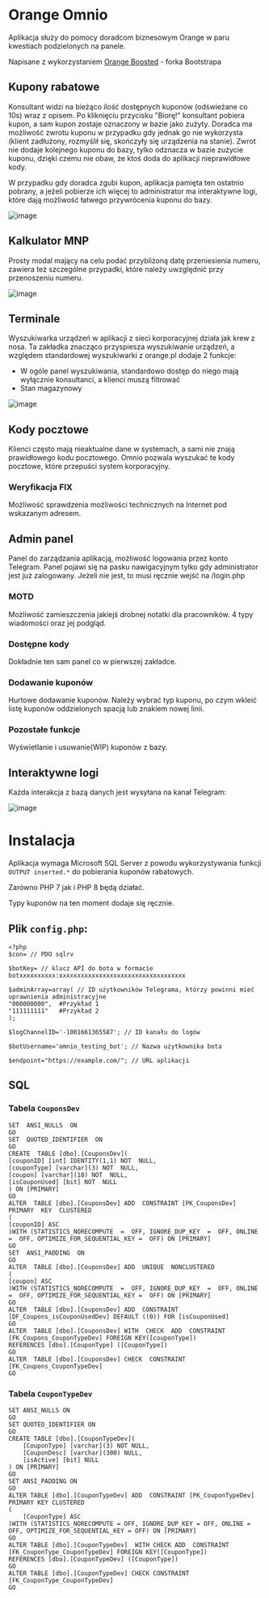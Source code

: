 # Orange Omnio

Aplikacja służy do pomocy doradcom biznesowym Orange w paru kwestiach podzielonych na panele.

Napisane z wykorzystaniem [Orange Boosted](https://boosted.orange.com/) - forka Bootstrapa 

## Kupony rabatowe

Konsultant widzi na bieżąco ilość dostępnych kuponów (odświeżane co 10s) wraz z opisem. Po kliknięciu przycisku "Biorę!" konsultant pobiera kupon, a sam kupon zostaje oznaczony w bazie jako zużyty. 
Doradca ma możliwość zwrotu kuponu w przypadku gdy jednak go nie wykorzysta (klient zadłużony, rozmyślił się, skończyły się urządzenia na stanie). Zwrot nie dodaje kolejnego kuponu do bazy, tylko odznacza w bazie zużycie kuponu, dzięki czemu nie obaw, że ktoś doda do aplikacji nieprawidłowe kody.

W przypadku gdy doradca zgubi kupon, aplikacja pamięta ten ostatnio pobrany, a jeżeli pobierze ich więcej to administrator ma interaktywne logi, które dają możliwość łatwego przywrócenia kuponu do bazy.

![image](https://user-images.githubusercontent.com/5255207/147415981-e933f4c0-e03f-4175-a72a-43027bda5abf.png)


## Kalkulator MNP

Prosty modal mający na celu podać przybliżoną datę przeniesienia numeru, zawiera też szczególne przypadki, które należy uwzględnić przy przenoszeniu numeru.

![image](https://user-images.githubusercontent.com/5255207/147416021-0586ff13-2c8d-42e9-8338-5c634b14925f.png)


## Terminale

Wyszukiwarka urządzeń w aplikacji z sieci korporacyjnej działa jak krew z nosa. Ta zakładka znacząco przyspiesza wyszukiwanie urządzeń, a względem standardowej wyszukiwarki z orange.pl dodaje 2 funkcje:

- W ogóle panel wyszukiwania, standardowo dostęp do niego mają wyłącznie konsultanci, a klienci muszą filtrować
- Stan magazynowy

![image](https://user-images.githubusercontent.com/5255207/147416045-453f75ab-86c0-4fee-9d1e-eacc26f6e555.png)


## Kody pocztowe 

Klienci często mają nieaktualne dane w systemach, a sami nie znają prawidłowego kodu pocztowego. Omnio pozwala wyszukać te kody pocztowe, które przepuści system korporacyjny.

### Weryfikacja FIX
Możliwość sprawdzenia możliwości technicznych na Internet pod wskazanym adresem.

## Admin panel
Panel do zarządzania aplikacją, możliwość logowania przez konto Telegram. Panel pojawi się na pasku nawigacyjnym tylko gdy administrator jest już zalogowany. Jeżeli nie jest, to musi ręcznie wejść na /login.php
### MOTD
Możliwość zamieszczenia jakiejś drobnej notatki dla pracowników. 4 typy wiadomości oraz jej podgląd.
### Dostępne kody
Dokładnie ten sam panel co w pierwszej zakładce. 
### Dodawanie kuponów
Hurtowe dodawanie kuponów. Należy wybrać typ kuponu, po czym wkleić listę kuponów oddzielonych spacją lub znakiem nowej linii.
### Pozostałe funkcje
Wyświetlanie i usuwanie(WIP) kuponów z bazy.

## Interaktywne logi
Każda interakcja z bazą danych jest wysyłana na kanał Telegram:

![image](https://user-images.githubusercontent.com/5255207/147415911-a9758b42-3795-48ee-917a-2bf31b938005.png)

# Instalacja

Aplikacja wymaga Microsoft SQL Server z powodu wykorzystywania funkcji `OUTPUT inserted.*` do pobierania kuponów rabatowych. 

Zarówno PHP 7 jak i PHP 8 będą działać.

Typy kuponów na ten moment dodaje się ręcznie.

## Plik `config.php`:
```
<?php
$con= // PDO sqlrv

$botKey= // klucz API do bota w formacie botxxxxxxxxxx:xxxxxxxxxxxxxxxxxxxxxxxxxxxxxxxxxxx

$adminArray=array( // ID użytkowników Telegrama, którzy powinni mieć uprawnienia administracyjne
"000000000",  #Przykład 1
"111111111"   #Przykład 2
);

$logChannelID='-1001661365587'; // ID kanału do logów

$botUsername='omnio_testing_bot'; // Nazwa użytkownika bota

$endpoint="https://example.com/"; // URL aplikacji
```
## SQL

### Tabela `CouponsDev`
```
SET  ANSI_NULLS  ON
GO
SET  QUOTED_IDENTIFIER  ON
GO
CREATE  TABLE [dbo].[CouponsDev](
[couponID] [int] IDENTITY(1,1) NOT  NULL,
[couponType] [varchar](3) NOT  NULL,
[coupon] [varchar](18) NOT  NULL,
[isCouponUsed] [bit] NOT  NULL
) ON [PRIMARY]
GO
ALTER  TABLE [dbo].[CouponsDev] ADD  CONSTRAINT [PK_CouponsDev] PRIMARY  KEY  CLUSTERED
(
[couponID] ASC
)WITH (STATISTICS_NORECOMPUTE  =  OFF, IGNORE_DUP_KEY  =  OFF, ONLINE  =  OFF, OPTIMIZE_FOR_SEQUENTIAL_KEY =  OFF) ON [PRIMARY]
GO
SET  ANSI_PADDING  ON
GO
ALTER  TABLE [dbo].[CouponsDev] ADD  UNIQUE  NONCLUSTERED
(
[coupon] ASC
)WITH (STATISTICS_NORECOMPUTE  =  OFF, IGNORE_DUP_KEY  =  OFF, ONLINE  =  OFF, OPTIMIZE_FOR_SEQUENTIAL_KEY =  OFF) ON [PRIMARY]
GO
ALTER  TABLE [dbo].[CouponsDev] ADD  CONSTRAINT [DF_Coupons_isCouponUsedDev] DEFAULT ((0)) FOR [isCouponUsed]
GO
ALTER  TABLE [dbo].[CouponsDev] WITH  CHECK  ADD  CONSTRAINT [FK_Coupons_CouponTypeDev] FOREIGN KEY([couponType])
REFERENCES [dbo].[CouponType] ([CouponType])
GO
ALTER  TABLE [dbo].[CouponsDev] CHECK  CONSTRAINT [FK_Coupons_CouponTypeDev]
GO
```
### Tabela `CouponTypeDev`

```
SET ANSI_NULLS ON
GO
SET QUOTED_IDENTIFIER ON
GO
CREATE TABLE [dbo].[CouponTypeDev](
	[CouponType] [varchar](3) NOT NULL,
	[CouponDesc] [varchar](300) NULL,
	[isActive] [bit] NULL
) ON [PRIMARY]
GO
SET ANSI_PADDING ON
GO
ALTER TABLE [dbo].[CouponTypeDev] ADD  CONSTRAINT [PK_CouponTypeDev] PRIMARY KEY CLUSTERED 
(
	[CouponType] ASC
)WITH (STATISTICS_NORECOMPUTE = OFF, IGNORE_DUP_KEY = OFF, ONLINE = OFF, OPTIMIZE_FOR_SEQUENTIAL_KEY = OFF) ON [PRIMARY]
GO
ALTER TABLE [dbo].[CouponTypeDev]  WITH CHECK ADD  CONSTRAINT [FK_CouponType_CouponTypeDev] FOREIGN KEY([CouponType])
REFERENCES [dbo].[CouponTypeDev] ([CouponType])
GO
ALTER TABLE [dbo].[CouponTypeDev] CHECK CONSTRAINT [FK_CouponType_CouponTypeDev]
GO
```
